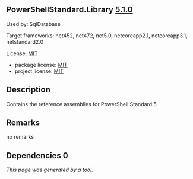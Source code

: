 PowerShellStandard.Library [5.1.0](https://www.nuget.org/packages/PowerShellStandard.Library/5.1.0)
--------------------

Used by: SqlDatabase

Target frameworks: net452, net472, net5.0, netcoreapp2.1, netcoreapp3.1, netstandard2.0

License: [MIT](../../../../licenses/mit) 

- package license: [MIT](https://github.com/PowerShell/PowerShell/blob/master/LICENSE.txt) 
- project license: [MIT](https://github.com/PowerShell/PowerShellStandard) 

Description
-----------
Contains the reference assemblies for PowerShell Standard 5

Remarks
-----------
no remarks


Dependencies 0
-----------


*This page was generated by a tool.*